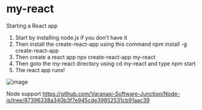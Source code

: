 # my-react
 Starting a React app
 1. Start by installing node.js if you don't have it
 2. Then install the create-react-app using this command npm install -g create-react-app
 3. Then create a react app  npx create-react-app my-react
 4. Then goto the my-react directory using cd my-react and type npm start
 5. The react app runs!

 ![image](https://github.com/Varanasi-Software-Junction/my-react/assets/68769644/ee96502e-bb56-49eb-b66d-074004235bd6)

 Node support
 https://github.com/Varanasi-Software-Junction/Node-js/tree/87396338a340b3f7e945cde39852531cb91aac39


